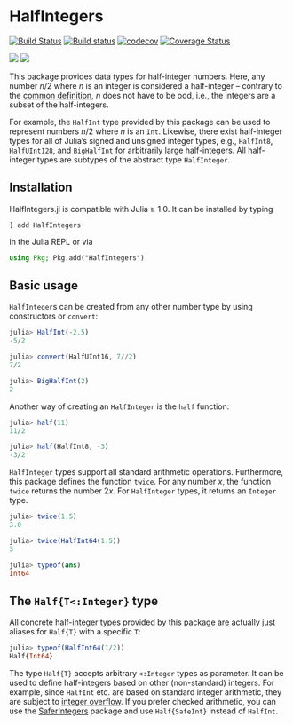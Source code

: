# HalfIntegers

[![Build Status](https://travis-ci.com/sostock/HalfIntegers.jl.svg?branch=master)](https://travis-ci.com/sostock/HalfIntegers.jl)
[![Build status](https://ci.appveyor.com/api/projects/status/lsp8kuibvmm9agut/branch/master?svg=true)](https://ci.appveyor.com/project/sostock/halfintegers-jl/branch/master)
[![codecov](https://codecov.io/gh/sostock/HalfIntegers.jl/branch/master/graph/badge.svg)](https://codecov.io/gh/sostock/HalfIntegers.jl)
[![Coverage Status](https://coveralls.io/repos/github/sostock/HalfIntegers.jl/badge.svg?branch=master)](https://coveralls.io/github/sostock/HalfIntegers.jl?branch=master)

[![](https://img.shields.io/badge/docs-stable-blue.svg)](https://sostock.github.io/HalfIntegers.jl/stable)
[![](https://img.shields.io/badge/docs-dev-blue.svg)](https://sostock.github.io/HalfIntegers.jl/dev)

This package provides data types for half-integer numbers. Here, any number *n*/2 where *n*
is an integer is considered a half-integer – contrary to the
[common definition](https://en.wikipedia.org/wiki/Half-integer),
*n* does not have to be odd, i.e., the integers are a subset of the half-integers.

For example, the `HalfInt` type provided by this package can be used to represent numbers
*n*/2 where *n* is an `Int`. Likewise, there exist half-integer types for all of Julia’s
signed and unsigned integer types, e.g., `HalfInt8`, `HalfUInt128`, and `BigHalfInt` for
arbitrarily large half-integers. All half-integer types are subtypes of the abstract type
`HalfInteger`.

## Installation

HalfIntegers.jl is compatible with Julia ≥ 1.0.
It can be installed by typing
```
] add HalfIntegers
```
in the Julia REPL or via
```julia
using Pkg; Pkg.add("HalfIntegers")
```

## Basic usage

`HalfInteger`s can be created from any other number type by using constructors or `convert`:

```julia
julia> HalfInt(-2.5)
-5/2

julia> convert(HalfUInt16, 7//2)
7/2

julia> BigHalfInt(2)
2
```

Another way of creating an `HalfInteger` is the `half` function:

```julia
julia> half(11)
11/2

julia> half(HalfInt8, -3)
-3/2
```

`HalfInteger` types support all standard arithmetic operations. Furthermore, this package
defines the function `twice`. For any number *x*, the function `twice` returns the number
2*x*. For `HalfInteger` types, it returns an `Integer` type.

```julia
julia> twice(1.5)
3.0

julia> twice(HalfInt64(1.5))
3

julia> typeof(ans)
Int64
```

## The `Half{T<:Integer}` type

All concrete half-integer types provided by this package are actually just aliases for
`Half{T}` with a specific `T`:

```julia
julia> typeof(HalfInt64(1/2))
Half{Int64}
```

The type `Half{T}` accepts arbitrary `<:Integer` types as parameter. It can be used to
define half-integers based on other (non-standard) integers. For example, since `HalfInt`
etc. are based on standard integer arithmetic, they are subject to
[integer overflow](https://docs.julialang.org/en/v1/manual/integers-and-floating-point-numbers/#Overflow-behavior-1).
If you prefer checked arithmetic, you can use the
[SaferIntegers](https://github.com/JeffreySarnoff/SaferIntegers.jl)
package and use `Half{SafeInt}` instead of `HalfInt`.
